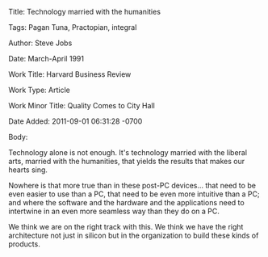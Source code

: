 Title:  Technology married with the humanities

Tags:   Pagan Tuna, Practopian, integral

Author: Steve Jobs

Date:   March-April 1991

Work Title: Harvard Business Review

Work Type: Article

Work Minor Title: Quality Comes to City Hall

Date Added: 2011-09-01 06:31:28 -0700

Body: 

Technology alone is not enough. It's technology married with the liberal arts, married with the humanities, that yields the results that makes our hearts sing. 

Nowhere is that more true than in these post-PC devices… that need to be even easier to use than a PC, that need to be even more intuitive than a PC; and where the software and the hardware and the applications need to intertwine in an even more seamless way than they do on a PC. 

We think we are on the right track with this. We think we have the right architecture not just in silicon but in the organization to build these kinds of products.
